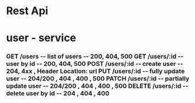 # Rest Api

# user - service


<h3 href="blank" target="blank">GET /users -- list of users -- 200, 404, 500
GET /users/:id -- user by id -- 200, 404, 500
POST /users/:id -- create user -- 204, 4xx , Header Location: url
PUT /users/:id -- fully update user -- 204/200 , 404 , 400 , 500
PATCH /users/:id -- partially update user -- 204/200 , 404 , 400 , 500
DELETE /users/:id -- delete user by id -- 204 , 404 , 400 
</h3>

